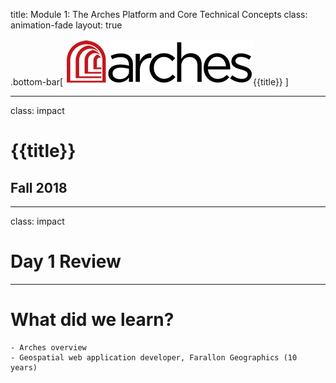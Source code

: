 title: Module 1: The Arches Platform and Core Technical Concepts
class: animation-fade
layout: true

<!-- This slide will serve as the base layout for all your slides -->
.bottom-bar[
 ![](images/arches_logo.png){{title}}
]

---

class: impact

# {{title}}
## Fall 2018
---

class: impact

# Day 1 Review
---

# What did we learn?

    - Arches overview
    - Geospatial web application developer, Farallon Geographics (10 years)
<!-- [module 2 slides](module-2.html) -->
